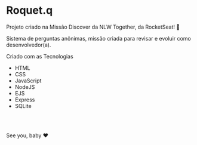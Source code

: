 # Roquet.q

Projeto criado na Missão Discover da NLW Together, da RocketSeat! 💜

Sistema de perguntas anônimas, missão criada para revisar e evoluir como desenvolvedor(a).

Criado com as Tecnologias

-  HTML
-  CSS
-  JavaScript
-  NodeJS
-  EJS
-  Express
-  SQLite

<br>
<br>

See you, baby ❤️
